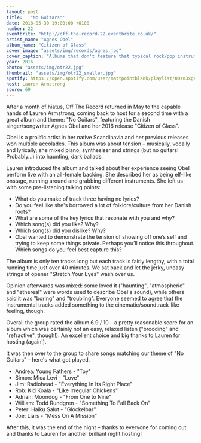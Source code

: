 ```yaml
---
layout: post
title:  '"No Guitars"'
date: 2018-05-30 19:00:00 +0100
number: 22
eventbrite: "http://off-the-record-22.eventbrite.co.uk/"
artist_name: "Agnes Obel"
album_name: "Citizen of Glass"
cover_image: "assets/img/records/agnes.jpg"
cover_caption: "Albums that don't feature that typical rock/pop instrument: the guitar"
year: 2016
photo: "assets/img/otr22.jpg"
thumbnail: "assets/img/otr22_smaller.jpg"
spotify: https://open.spotify.com/user/mattpointblank/playlist/0Dzm3xgAk9AwQfdxbvscyd?si=I3VD24bWRbm0qCzZkMlkIA
host: Lauren Armstrong
score: 69
---
```


After a month of hiatus, Off The Record returned in May to the capable hands of Lauren Armstrong, coming back to host for a second time with a great album and theme: "No Guitars", featuring the Danish singer/songwriter Agnes Obel and her 2016 release "Citizen of Glass".

Obel is a prolific artist in her native Scandinavia and her previous releases won multiple accolades. This album was about tension – musically, vocally and lyrically, she mixed piano, synthesiser and strings (but no guitars! Probably...) into haunting, dark ballads.

Lauren introduced the album and talked about her experience seeing Obel perform live with an all-female backing. She described her as being elf-like onstage, running around and grabbing different instruments. She left us with some pre-listening talking points:

- What do you make of track three having no lyrics?
- Do you feel like she's borrowed a lot of folklore/culture from her Danish roots?
- What are some of the key lyrics that resonate with you and why?
- Which song(s) did you like? Why?
- Which song(s) did you dislike? Why?
- Obel wanted to demonstrate the tension of showing off one’s self and trying to keep some things private. Perhaps you’ll notice this throughout. Which songs do you feel best capture this?

The album is only ten tracks long but each track is fairly lengthy, with a total running time just over 40 minutes. We sat back and let the jerky, uneasy strings of opener "Stretch Your Eyes" wash over us.

Opinion afterwards was mixed: some loved it ("haunting", "atmospheric" and "ethereal" were words used to describe Obel's sound), while others said it was "boring" and "troubling". Everyone seemed to agree that the instrumental tracks added something to the cinematic/soundtrack-like feeling, though.

Overall the group rated the album 6.9 / 10 – a pretty reasonable score for an album which was certainly not an easy, relaxed listen ("brooding" and "refractive", though!). An excellent choice and big thanks to Lauren for hosting (again!).

It was then over to the group to share songs matching our theme of "No Guitars" – here's what got played.

- Andrea: Young Fathers - "Toy"
- Simon: Mica Levi - "Love"
- Jim: Radiohead - "Everything In Its Right Place"
- Rob: Kid Koala - "Like Irregular Chickens"
- Adrian: Moondog - "From One to Nine"
- William: Todd Rundgren - "Something To Fall Back On"
- Peter: Haiku Salut - "Glockelbar"
- Joe: Liars - "Mess On A Mission"

After this, it was the end of the night – thanks to everyone for coming out and thanks to Lauren for another brilliant night hosting!